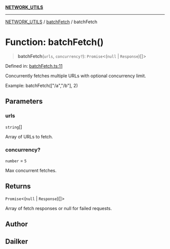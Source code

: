 [**NETWORK_UTILS**](../../README.md)

***

[NETWORK_UTILS](../../README.md) / [batchFetch](../README.md) / batchFetch

# Function: batchFetch()

> **batchFetch**(`urls`, `concurrency?`): `Promise`\<(`null` \| `Response`)[]\>

Defined in: [batchFetch.ts:11](https://github.com/dailker/everyutil/blob/2c6c8c707de5d4a5d228d272d2d21855929838e2/src/network/batchFetch.ts#L11)

Concurrently fetches multiple URLs with optional concurrency limit.

Example: batchFetch(["/a","/b"], 2)

## Parameters

### urls

`string`[]

Array of URLs to fetch.

### concurrency?

`number` = `5`

Max concurrent fetches.

## Returns

`Promise`\<(`null` \| `Response`)[]\>

Array of fetch responses or null for failed requests.

## Author

## Dailker
